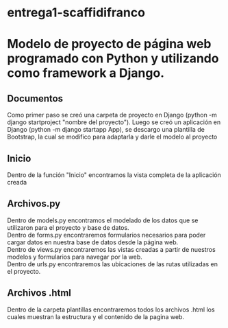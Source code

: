 # entrega1-scaffidifranco
# Modelo de proyecto de página web programado con Python y utilizando como framework a Django.
## Documentos 
Como primer paso se creó una carpeta de proyecto en Django (python -m django startproject "nombre del proyecto").
Luego se creó un aplicación en Django (python -m django startapp App), se descargo una plantilla de Bootstrap, la cual se modifico para adaptarla y darle el modelo al proyecto
## Inicio
Dentro de la función "Inicio" encontramos la vista completa de la aplicación creada
## Archivos.py
Dentro de models.py encontramos el modelado de los datos que se utilizaron para el proyecto y base de datos.  
Dentro de forms.py encontraremos formularios necesarios para poder cargar datos en nuestra base de datos desde la página web.  
Dentro de views.py encontraremos las vistas creadas a partir de nuestros modelos y formularios para navegar por la web.  
Dentro de urls.py encontraremos las ubicaciones de las rutas utilizadas en el proyecto.  
## Archivos .html
Dentro de la carpeta plantillas encontraremos todos los archivos .html los cuales muestran la estructura y el contenido de la pagina web.



